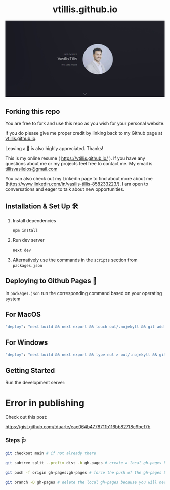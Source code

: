 <h1 align="center">
  vtillis.github.io
</h1>

![demo](https://github.com/vtillis/vtillis.github.io/blob/main/images/5.JPG)

## Forking this repo

You are free to fork and use this repo as you wish for your personal website.

If you do please give me proper credit by linking back to my Github page
at [vtillis.github.io](https://vtillis.github.io/).

Leaving a 🌟 is also highly appreciated. Thanks!

This is my online resume ( https://vtillis.github.io/ ). If you have any questions about me or my projects feel free to contact me. My email is tillisvasileios@gmail.com

You can also check out my LinkedIn page to find about more about me (https://www.linkedin.com/in/vasilis-tillis-858233223/). I am open to conversations and eager to talk about new opportunities.

## Installation & Set Up 🛠

1. Install dependencies

   ```sh
   npm install
   ```

2. Run dev server

   ```sh
   next dev
   ```
  
3. Alternatively use the commands in the `scripts` section from `packages.json` 

## Deploying to Github Pages 🚀

In `packages.json` run the corresponding command based on your operating system 

## For MacOS

```sh
"deploy": "next build && next export && touch out/.nojekyll && git add out/ && git commit -m \"Deploy gh-pages\" && git subtree push --prefix out origin gh-pages"
```

## For Windows

```sh
"deploy": "next build && next export && type nul > out/.nojekyll && git add out/ && git commit -m \"Deploy gh-pages\" && git subtree push --prefix out origin gh-pages"
```

## Getting Started

Run the development server:

# Error in publishing

Check out this post:

https://gist.github.com/tduarte/eac064b4778711b116bb827f8c9bef7b

### Steps 🩺

```sh
git checkout main # if not already there
```

```sh
git subtree split --prefix dist -b gh-pages # create a local gh-pages branch containing the splitted output folder
```

```sh
git push -f origin gh-pages:gh-pages # force the push of the gh-pages branch to the remote gh-pages branch at origin
```

```sh
git branch -D gh-pages # delete the local gh-pages because you will need it: ref
```

